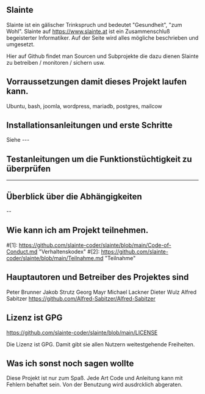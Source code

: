 ## Slainte

Slainte ist ein gälischer Trinkspruch und bedeutet "Gesundheit", "zum Wohl".
Slainte auf https://www.slainte.at ist ein Zusammenschluß begeisterter Informatiker.
Auf der Seite wird alles mögliche beschrieben und umgesetzt.

Hier auf Github findet man Sourcen und Subprojekte die dazu dienen Slainte zu betreiben / monitoren / sichern usw.


## Vorraussetzungen damit dieses Projekt laufen kann.

Ubuntu, bash, joomla, wordpress, mariadb, postgres, mailcow

## Installationsanleitungen und erste Schritte

Siehe ---

## Testanleitungen um die Funktionstüchtigkeit zu überprüfen

---

## Überblick über die Abhängigkeiten

--

## Wie kann ich am Projekt teilnehmen.

#[1]: https://github.com/slainte-coder/slainte/blob/main/Code-of-Conduct.md "Verhaltenskodex"
#[2]: https://github.com/slainte-coder/slainte/blob/main/Teilnahme.md "Teilnahme"


## Hauptautoren und Betreiber des Projektes sind

Peter Brunner
Jakob Strutz
Georg Mayr
Michael Lackner
Dieter Wulz
Alfred Sabitzer https://github.com/Alfred-Sabitzer/Alfred-Sabitzer

## Lizenz ist GPG

https://github.com/slainte-coder/slainte/blob/main/LICENSE

Die Lizenz ist GPG. Damit gibt sie allen Nutzern weitestgehende Freiheiten.


## Was ich sonst noch sagen wollte

Diese Projekt ist nur zum Spaß. Jede Art Code und Anleitung kann mit Fehlern behaftet sein. Von der Benutzung wird ausdrcklich abgeraten.
